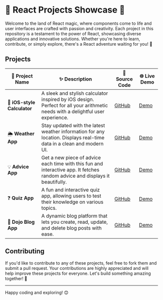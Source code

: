 # 🎨 React Projects Showcase 🌈

Welcome to the land of React magic, where components come to life and user interfaces are crafted with passion and creativity. Each project in this repository is a testament to the power of React, showcasing diverse applications and innovative solutions. Whether you're here to learn, contribute, or simply explore, there's a React adventure waiting for you! 🚀

## Projects

| 🌟 Project Name         | ✨ Description                                                                                     | 🔗 Source Code                                                  | 🌐 Live Demo                                            |
|-------------------------|---------------------------------------------------------------------------------------------------|-----------------------------------------------------------------|---------------------------------------------------------|
| 🧮 **iOS-style Calculator** | A sleek and stylish calculator inspired by iOS design. Perfect for all your arithmetic needs with a delightful user experience. | [GitHub](https://github.com/Yumna0019/iOS-Style-Calculator)     | [Demo](https://ios-style-calc.netlify.app/)             |
| 🌦 **Weather App**           | Stay updated with the latest weather information for any location. Displays real-time data in a clean and modern UI. | [GitHub](https://github.com/Yumna0019/Weather_App)              | [Demo](https://weather-app-reactjs-y.netlify.app/)     |
| 💡 **Advice App** | Get a new piece of advice each time with this fun and interactive app. It fetches random advice and displays it beautifully. | [GitHub](https://github.com/Yumna0019/Advice-App)   | [Demo](https://aadvice-app.netlify.app/)    |
| ❓ **Quiz App**               | A fun and interactive quiz app, allowing users to test their knowledge on various topics. | [GitHub](#)     | [Demo](#)    |
| 📝 **Dojo Blog App**        | A dynamic blog platform that lets you create, read, update, and delete blog posts with ease. | [GitHub](https://github.com/Yumna0019/Dojo-Blog-App)            | [Demo](https://dojo-blog-app-react.netlify.app/)        |



<!--| 📅 **Eventify**             | Your go-to event management app, built to streamline your event planning and coordination with a modern UI. | [GitHub](https://github.com/Yumna0019/Eventify)                | [Demo](https://eventify-client.netlify.app/home)        |-->

## Contributing

If you'd like to contribute to any of these projects, feel free to fork them and submit a pull request. Your contributions are highly appreciated and will help improve these projects for everyone. Let's build something amazing together! 🚀

---

Happy coding and exploring! 😊
